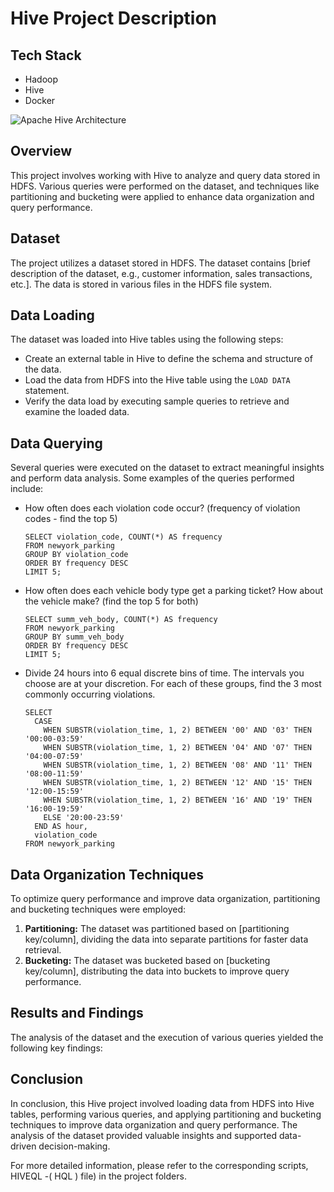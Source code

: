 # Hive Project Description

## Tech Stack
* Hadoop
* Hive
* Docker

![Apache Hive Architecture](https://www.google.com/url?sa=i&url=https%3A%2F%2Fwww.analyticsvidhya.com%2Fblog%2F2020%2F10%2Fgetting-started-with-apache-hive%2F&psig=AOvVaw0JmJKAzbxnODzegCWOY7X9&ust=1687852419942000&source=images&cd=vfe&ved=0CBEQjRxqFwoTCICiprG64P8CFQAAAAAdAAAAABAJ)


## Overview
This project involves working with Hive to analyze and query data stored in HDFS. Various queries were performed on the dataset, and techniques like partitioning and bucketing were applied to enhance data organization and query performance.

## Dataset
The project utilizes a dataset stored in HDFS. The dataset contains [brief description of the dataset, e.g., customer information, sales transactions, etc.]. The data is stored in various files in the HDFS file system.

## Data Loading
The dataset was loaded into Hive tables using the following steps:

- Create an external table in Hive to define the schema and structure of the data.
- Load the data from HDFS into the Hive table using the `LOAD DATA` statement.
- Verify the data load by executing sample queries to retrieve and examine the loaded data.

## Data Querying
Several queries were executed on the dataset to extract meaningful insights and perform data analysis. Some examples of the queries performed include:

- How often does each violation code occur? (frequency of violation codes - find the top 5)
  ```
  SELECT violation_code, COUNT(*) AS frequency
  FROM newyork_parking
  GROUP BY violation_code
  ORDER BY frequency DESC
  LIMIT 5;
  ```
  
- How often does each vehicle body type get a parking ticket? How about the vehicle make? (find the top 5 for both)
  ```
  SELECT summ_veh_body, COUNT(*) AS frequency
  FROM newyork_parking
  GROUP BY summ_veh_body
  ORDER BY frequency DESC
  LIMIT 5;
  ```
  
- Divide 24 hours into 6 equal discrete bins of time. The intervals you choose are at your discretion. For each of these groups, find the 3 most commonly occurring violations.
  ```
  SELECT
    CASE
      WHEN SUBSTR(violation_time, 1, 2) BETWEEN '00' AND '03' THEN '00:00-03:59'
      WHEN SUBSTR(violation_time, 1, 2) BETWEEN '04' AND '07' THEN '04:00-07:59'
      WHEN SUBSTR(violation_time, 1, 2) BETWEEN '08' AND '11' THEN '08:00-11:59'
      WHEN SUBSTR(violation_time, 1, 2) BETWEEN '12' AND '15' THEN '12:00-15:59'
      WHEN SUBSTR(violation_time, 1, 2) BETWEEN '16' AND '19' THEN '16:00-19:59'
      ELSE '20:00-23:59'
    END AS hour,
    violation_code
  FROM newyork_parking
  ```

## Data Organization Techniques
To optimize query performance and improve data organization, partitioning and bucketing techniques were employed:

1. **Partitioning:** The dataset was partitioned based on [partitioning key/column], dividing the data into separate partitions for faster data retrieval.
2. **Bucketing:** The dataset was bucketed based on [bucketing key/column], distributing the data into buckets to improve query performance.

## Results and Findings
The analysis of the dataset and the execution of various queries yielded the following key findings:

## Conclusion
In conclusion, this Hive project involved loading data from HDFS into Hive tables, performing various queries, and applying partitioning and bucketing techniques to improve data organization and query performance. The analysis of the dataset provided valuable insights and supported data-driven decision-making.

For more detailed information, please refer to the corresponding scripts, HIVEQL -( HQL ) file) in the project folders.
